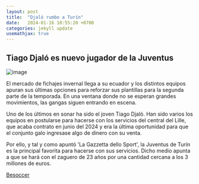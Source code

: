 ```yaml
---
layout: post
title:  "Djaló rumbo a Turín"
date:   2024-01-16 10:55:20 +0700
categories: jekyll update
usemathjax: true
---
```

## Tiago Djaló es nuevo jugador de la Juventus
![image](https://github.com/vNoxpe/jekyll-klise/assets/151034282/553d79bf-f2bf-4b56-a1bb-51ffa2e0ad44)

El mercado de fichajes invernal llega a su ecuador y los distintos equipos apuran sus últimas opciones para reforzar sus plantillas para la segunda parte de la temporada. En una ventana donde no se esperan grandes movimientos, las gangas siguen entrando en escena.

Uno de los últimos en sonar ha sido el joven Tiago Djaló. Han sido varios los equipos en postularse para hacerse con los servicios del central del Lille, que acaba contrato en junio del 2024 y era la última oportunidad para que el conjunto galo ingresase algo de dinero con su venta.

Por ello, y tal y como apuntó 'La Gazzetta dello Sport', la Juventus de Turín es la principal favorita para hacerse con sus servicios. Dicho medio apunta a que se hará con el zaguero de 23 años por una cantidad cercana a los 3 millones de euros.

[Besoccer](https://es.besoccer.com/noticia/juventus-fichaje-tiago-djalo-lille-1297635)

